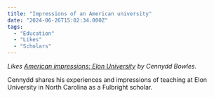 ```yaml
---
title: "Impressions of an American university"
date: "2024-06-26T15:02:34.000Z"
tags: 
  - "Education"
  - "Likes"
  - "Scholars"
---
```


_Likes [American impressions: Elon University](https://cennydd.com/writing/american-impressions-elon-university) by Cennydd Bowles._

Cennydd shares his experiences and impressions of teaching at Elon University in North Carolina as a Fulbright scholar.
